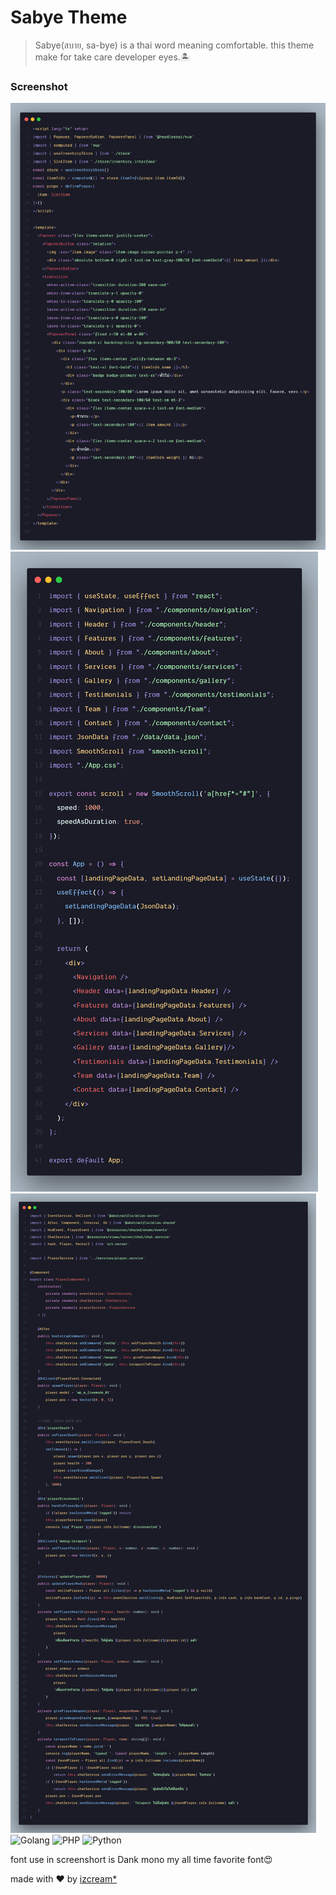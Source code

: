 # Sabye Theme

> Sabye(สบาย, sa-bye) is a thai word meaning comfortable. this theme make for take care developer eyes.🏝️

### Screenshot

![VUE](screenshots/vue.png)
![React](screenshots/react.png)
![Typescript](screenshots/typescript.png)
![Golang](screenshorts/golang.png)
![PHP](screenshorts/php.png)
![Python](screenshorts/python.png)

font use in screenshort is Dank mono my all time favorite font😍

made with ❤️ by [izcream*](https://github.com/izcream)

